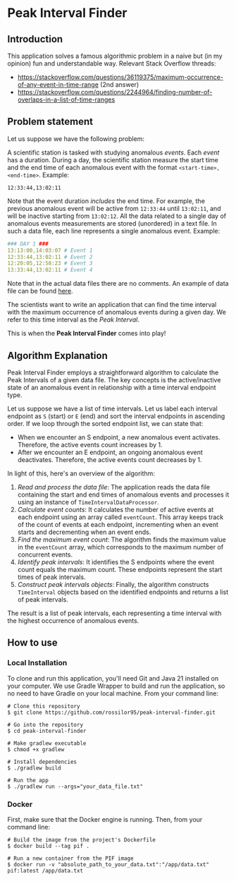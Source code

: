 # Peak Interval Finder

## Introduction
This application solves a famous algorithmic problem in a naive but (in my opinion) fun and understandable way. Relevant Stack Overflow threads:

- https://stackoverflow.com/questions/36119375/maximum-occurrence-of-any-event-in-time-range (2nd answer)
- https://stackoverflow.com/questions/2244964/finding-number-of-overlaps-in-a-list-of-time-ranges



## Problem statement
Let us suppose we have the following problem:

A scientific station is tasked with studying anomalous *events*. Each *event* has a duration. During a day, the scientific station measure the start time and the end time of each anomalous event with the format `<start-time>,<end-time>`. Example:

```
12:33:44,13:02:11
```
Note that the event duration _includes_ the end time. For example, the previous anomalous event will be active from `12:33:44` until `13:02:11`, and will be inactive starting from `13:02:12`.
All the data related to a single day of anomalous events measurements are stored (unordered) in a text file. In such a data file, each line represents a single anomalous event. Example:

```yaml
### DAY 1 ###
13:13:00,14:03:07 # Event 1
12:33:44,13:02:11 # Event 2
12:20:05,12:58:23 # Event 3
13:33:44,13:02:11 # Event 4
```

Note that in the actual data files there are no comments. An example of data file can be found [here](src/test/resources/data/test.txt).

The scientists want to write an application that can find the time interval with the maximum occurrence of anomalous events during a given day. We refer to this time interval as the *Peak Interval*. 

This is when the **Peak Interval Finder** comes into play!



## Algorithm Explanation

Peak Interval Finder employs a straightforward algorithm to calculate the Peak Intervals of a given data file. The key concepts is the active/inactive state of an anomalous event in relationship with a time interval endpoint type. 

Let us suppose we have a list of time intervals. Let us label each interval endpoint as `S` (start) or `E` (end) and sort the interval endpoints in ascending order. If we loop through the sorted endpoint list, we can state that:
- When we encounter an S endpoint, a new anomalous event activates. Therefore, the active events count increases by 1.
- After we encounter an E endpoint, an ongoing anomalous event deactivates. Therefore, the active events count decreases by 1.

In light of this, here's an overview of the algorithm:

1. _Read and process the data file_: The application reads the data file containing the start and end times of anomalous events and processes it using an instance of `TimeIntervalDataProcessor`.
2. _Calculate event counts_: It calculates the number of active events at each endpoint using an array called `eventCount`. This array keeps track of the count of events at each endpoint, incrementing when an event starts and decrementing when an event ends.
3. _Find the maximum event count_: The algorithm finds the maximum value in the `eventCount` array, which corresponds to the maximum number of concurrent events.
4. _Identify peak intervals_: It identifies the S endpoints where the event count equals the maximum count. These endpoints represent the start times of peak intervals.
5. _Construct peak intervals objects_: Finally, the algorithm constructs `TimeInterval` objects based on the identified endpoints and returns a list of peak intervals.

The result is a list of peak intervals, each representing a time interval with the highest occurrence of anomalous events.


## How to use

### Local Installation
To clone and run this application, you'll need Git and Java 21 installed on your computer. We use Gradle Wrapper to build and run the application, so no need to have Gradle on your local machine. From your command line:

```shell
# Clone this repository
$ git clone https://github.com/rossilor95/peak-interval-finder.git

# Go into the repository
$ cd peak-interval-finder

# Make gradlew executable
$ chmod +x gradlew

# Install dependencies
$ ./gradlew build

# Run the app 
$ ./gradlew run --args="your_data_file.txt"
```

### Docker
First, make sure that the Docker engine is running. Then, from your command line:

```shell
# Build the image from the project's Dockerfile
$ docker build --tag pif .

# Run a new container from the PIF image 
$ docker run -v "absolute_path_to_your_data.txt":"/app/data.txt" pif:latest /app/data.txt
```
